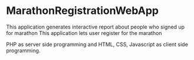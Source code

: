 # MarathonRegistrationWebApp
This application generates interactive report about people who signed up for marathon
This application lets user register for the marathon

PHP as server side programming and HTML, CSS, Javascript as client side programming.

